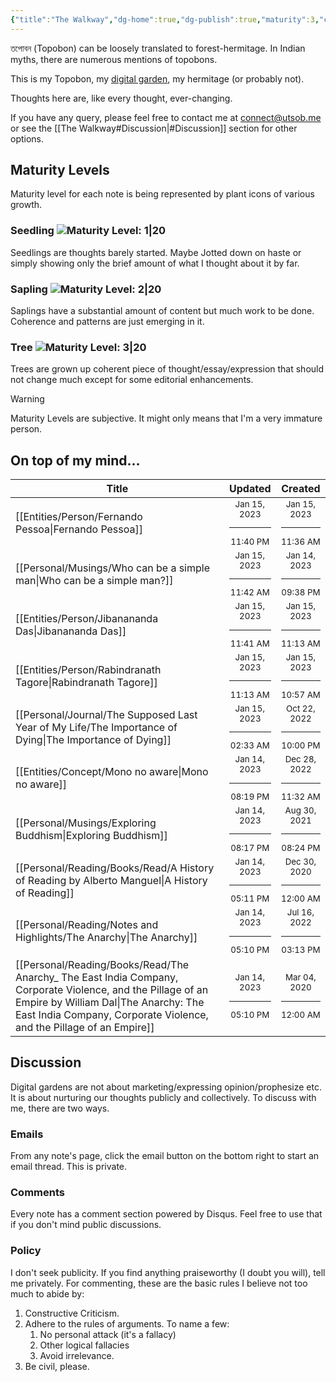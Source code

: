 ```yaml
---
{"title":"The Walkway","dg-home":true,"dg-publish":true,"maturity":3,"created":"2023-01-02T21:30:15+06:00","updated":"2023-01-15T09:50:04+06:00","dg-metatags":{"description":"Utsob's Digital Garden","og:description":"Utsob's Digital Garden"},"permalink":"/the-walkway/","metatags":{"description":"Utsob's Digital Garden","og:description":"Utsob's Digital Garden"},"tags":["gardenEntry"],"dgPassFrontmatter":true}
---
```


তপোবন (Topobon) can be loosely translated to forest-hermitage. In Indian myths, there are numerous mentions of topobons.

This is my Topobon, my [digital garden](https://cagrimmett.com/notes/2020/11/08/what-are-digital-gardens/), my hermitage (or probably not).

Thoughts here are, like every thought, ever-changing.

If you have any query, please feel free to contact me at [connect@utsob.me](mailto:connect@utsob.me) or see the [[The Walkway#Discussion\|#Discussion]] section for other options.

## Maturity Levels
Maturity level for each note is being represented by plant icons of various growth.

### Seedling ![Maturity Level: 1|20](https://topobon.utsob.me/img/tree-1.svg)
Seedlings are thoughts barely started. Maybe Jotted down on haste or simply showing only the brief amount of what I thought about it by far.

### Sapling ![Maturity Level: 2|20](https://topobon.utsob.me/img/tree-2.svg)
Saplings have a substantial amount of content but much work to be done. Coherence and patterns are just emerging in it.

### Tree ![Maturity Level: 3|20](https://topobon.utsob.me/img/tree-3.svg)
Trees are grown up coherent piece of thought/essay/expression that should not change much except for some editorial enhancements.


> [!Warning] 
> Maturity Levels are subjective. It might only means that I'm a very immature person.


## On top of my mind…
| Title                                                                                                                                                                                                                          | Updated                                                   | Created                                                   |
| ------------------------------------------------------------------------------------------------------------------------------------------------------------------------------------------------------------------------------ | --------------------------------------------------------- | --------------------------------------------------------- |
| [[Entities/Person/Fernando Pessoa\|Fernando Pessoa]]                                                                                                                                                                        | <center><small>Jan 15, 2023<hr/>11:40 PM</small></center> | <center><small>Jan 15, 2023<hr/>11:36 AM</small></center> |
| [[Personal/Musings/Who can be a simple man\|Who can be a simple man?]]                                                                                                                                                      | <center><small>Jan 15, 2023<hr/>11:42 AM</small></center> | <center><small>Jan 14, 2023<hr/>09:38 PM</small></center> |
| [[Entities/Person/Jibanananda Das\|Jibanananda Das]]                                                                                                                                                                        | <center><small>Jan 15, 2023<hr/>11:41 AM</small></center> | <center><small>Jan 15, 2023<hr/>11:13 AM</small></center> |
| [[Entities/Person/Rabindranath Tagore\|Rabindranath Tagore]]                                                                                                                                                                | <center><small>Jan 15, 2023<hr/>11:13 AM</small></center> | <center><small>Jan 15, 2023<hr/>10:57 AM</small></center> |
| [[Personal/Journal/The Supposed Last Year of My Life/The Importance of Dying\|The Importance of Dying]]                                                                                                                     | <center><small>Jan 15, 2023<hr/>02:33 AM</small></center> | <center><small>Oct 22, 2022<hr/>10:00 PM</small></center> |
| [[Entities/Concept/Mono no aware\|Mono no aware]]                                                                                                                                                                           | <center><small>Jan 14, 2023<hr/>08:19 PM</small></center> | <center><small>Dec 28, 2022<hr/>11:32 AM</small></center> |
| [[Personal/Musings/Exploring Buddhism\|Exploring Buddhism]]                                                                                                                                                                 | <center><small>Jan 14, 2023<hr/>08:17 PM</small></center> | <center><small>Aug 30, 2021<hr/>08:24 PM</small></center> |
| [[Personal/Reading/Books/Read/A History of Reading by Alberto Manguel\|A History of Reading]]                                                                                                                               | <center><small>Jan 14, 2023<hr/>05:11 PM</small></center> | <center><small>Dec 30, 2020<hr/>12:00 AM</small></center> |
| [[Personal/Reading/Notes and Highlights/The Anarchy\|The Anarchy]]                                                                                                                                                          | <center><small>Jan 14, 2023<hr/>05:10 PM</small></center> | <center><small>Jul 16, 2022<hr/>03:13 PM</small></center> |
| [[Personal/Reading/Books/Read/The Anarchy_ The East India Company, Corporate Violence, and the Pillage of an Empire by William Dal\|The Anarchy: The East India Company, Corporate Violence, and the Pillage of an Empire]] | <center><small>Jan 14, 2023<hr/>05:10 PM</small></center> | <center><small>Mar 04, 2020<hr/>12:00 AM</small></center> |

## Discussion
Digital gardens are not about marketing/expressing opinion/prophesize etc. It is about nurturing our thoughts publicly and collectively. To discuss with me, there are two ways.

### Emails
From any note's page, click the email button on the bottom right to start an email thread. This is private.

### Comments
Every note has a comment section powered by Disqus. Feel free to use that if you don't mind public discussions.

### Policy
I don't seek publicity. If you find anything praiseworthy (I doubt you will), tell me privately. For commenting, these are the basic rules I believe not too much to abide by:
1. Constructive Criticism.
2. Adhere to the rules of arguments. To name a few:
    1. No personal attack (it's a fallacy)
    2. Other logical fallacies
    3. Avoid irrelevance.
3. Be civil, please.
